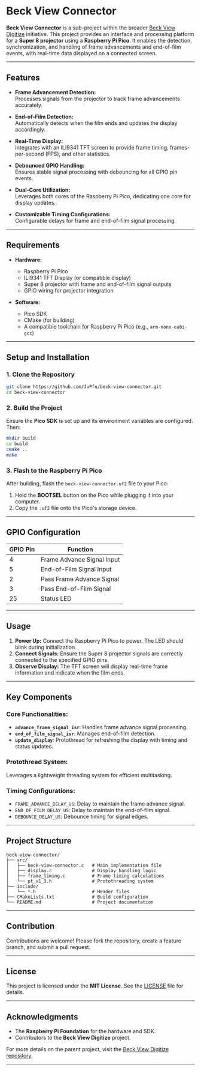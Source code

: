 # Beck View Connector

**Beck View Connector** is a sub-project within the broader [Beck View Digitize](https://github.com/JuPfu/beck-view-digitize) initiative. This project provides an interface and processing platform for a **Super 8 projector** using a **Raspberry Pi Pico**. It enables the detection, synchronization, and handling of frame advancements and end-of-film events, with real-time data displayed on a connected screen.

---

## Features

- **Frame Advancement Detection:**  
  Processes signals from the projector to track frame advancements accurately.

- **End-of-Film Detection:**  
  Automatically detects when the film ends and updates the display accordingly.

- **Real-Time Display:**  
  Integrates with an ILI9341 TFT screen to provide frame timing, frames-per-second (FPS), and other statistics.

- **Debounced GPIO Handling:**  
  Ensures stable signal processing with debouncing for all GPIO pin events.

- **Dual-Core Utilization:**  
  Leverages both cores of the Raspberry Pi Pico, dedicating one core for display updates.

- **Customizable Timing Configurations:**  
  Configurable delays for frame and end-of-film signal processing.

---

## Requirements

- **Hardware:**
  - Raspberry Pi Pico
  - ILI9341 TFT Display (or compatible display)
  - Super 8 projector with frame and end-of-film signal outputs
  - GPIO wiring for projector integration

- **Software:**
  - Pico SDK
  - CMake (for building)
  - A compatible toolchain for Raspberry Pi Pico (e.g., `arm-none-eabi-gcc`)

---

## Setup and Installation

### 1. Clone the Repository

```bash
git clone https://github.com/JuPfu/beck-view-connector.git
cd beck-view-connector
```

### 2. Build the Project

Ensure the **Pico SDK** is set up and its environment variables are configured. Then:

```bash
mkdir build
cd build
cmake ..
make
```

### 3. Flash to the Raspberry Pi Pico

After building, flash the `beck-view-connector.uf2` file to your Pico:

1. Hold the **BOOTSEL** button on the Pico while plugging it into your computer.
2. Copy the `.uf2` file onto the Pico's storage device.

---

## GPIO Configuration

| GPIO Pin | Function                    |
|----------|-----------------------------|
| 4        | Frame Advance Signal Input  |
| 5        | End-of-Film Signal Input    |
| 2        | Pass Frame Advance Signal   |
| 3        | Pass End-of-Film Signal     |
| 25       | Status LED                  |

---

## Usage

1. **Power Up:** Connect the Raspberry Pi Pico to power. The LED should blink during initialization.
2. **Connect Signals:** Ensure the Super 8 projector signals are correctly connected to the specified GPIO pins.
3. **Observe Display:** The TFT screen will display real-time frame information and indicate when the film ends.

---

## Key Components

### Core Functionalities:
- **`advance_frame_signal_isr`**: Handles frame advance signal processing.
- **`end_of_film_signal_isr`**: Manages end-of-film detection.
- **`update_display`**: Protothread for refreshing the display with timing and status updates.

### Protothread System:
Leverages a lightweight threading system for efficient multitasking.

### Timing Configurations:
- `FRAME_ADVANCE_DELAY_US`: Delay to maintain the frame advance signal.
- `END_OF_FILM_DELAY_US`: Delay to maintain the end-of-film signal.
- `DEBOUNCE_DELAY_US`: Debounce timing for signal edges.

---

## Project Structure

```plaintext
beck-view-connector/
├── src/
│   ├── beck-view-connector.c   # Main implementation file
│   ├── display.c               # Display handling logic
│   ├── frame_timing.c          # Frame timing calculations
│   └── pt_v1_3.h               # Protothreading system
├── include/
│   └── *.h                     # Header files
├── CMakeLists.txt              # Build configuration
└── README.md                   # Project documentation
```

---

## Contribution

Contributions are welcome! Please fork the repository, create a feature branch, and submit a pull request.

---

## License

This project is licensed under the **MIT License**. See the [LICENSE](LICENSE) file for details.

---

## Acknowledgments

- The **Raspberry Pi Foundation** for the hardware and SDK.
- Contributors to the **Beck View Digitize** project.

For more details on the parent project, visit the [Beck View Digitize repository](https://github.com/JuPfu/beck-view-digitize).

--- 
